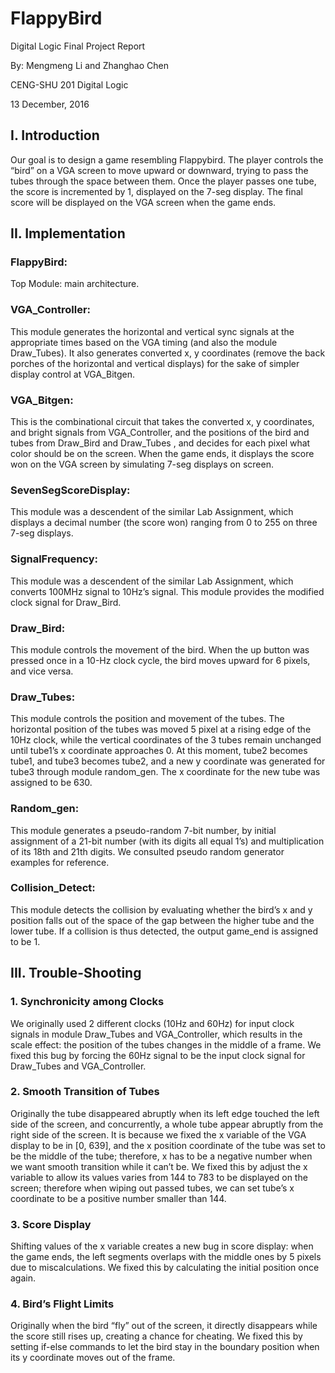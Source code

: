 # FlappyBird

Digital Logic Final Project Report

By: Mengmeng Li and Zhanghao Chen

CENG-SHU 201 Digital Logic

13 December, 2016

## I. Introduction

Our goal is to design a game resembling Flappybird. The player controls the “bird” on a VGA screen to move upward or downward, trying to pass the tubes through the space between them. Once the player passes one tube, the score is incremented by 1, displayed on the 7-seg display. The final score will be displayed on the VGA screen when the game ends.

## II. Implementation

### FlappyBird:

Top Module: main architecture.

### VGA_Controller:

This module generates the horizontal and vertical sync signals at the appropriate times based on the VGA timing (and also the module Draw_Tubes). It also generates converted x, y coordinates (remove the back porches of the horizontal and vertical displays) for the sake of simpler display control at VGA_Bitgen. 

### VGA_Bitgen:

This is the combinational circuit that takes the converted x, y coordinates, and bright signals from VGA_Controller, and the positions of the bird and tubes from Draw_Bird and Draw_Tubes , and decides for each pixel what color should be on the screen. When the game ends, it displays the score won on the VGA screen by simulating 7-seg displays on screen.

### SevenSegScoreDisplay:

This module was a descendent of the similar Lab Assignment, which displays a decimal number (the score won) ranging from 0 to 255 on three 7-seg displays.

### SignalFrequency:

This module was a descendent of the similar Lab Assignment, which converts 100MHz signal to 10Hz’s signal. This module provides the modified clock signal for Draw_Bird.

### Draw_Bird:

This module controls the movement of the bird. When the up button was pressed once in a 10-Hz clock cycle, the bird moves upward for 6 pixels, and vice versa. 

### Draw_Tubes:

This module controls the position and movement of the tubes. The horizontal position of the tubes was moved 5 pixel at a rising edge of the 10Hz clock, while the vertical coordinates of the 3 tubes remain unchanged until tube1’s x coordinate approaches 0. At this moment, tube2 becomes tube1, and tube3 becomes tube2, and a new y coordinate was generated for tube3 through module random_gen. The x coordinate for the new tube was assigned to be 630. 

### Random_gen:

This module generates a pseudo-random 7-bit number, by initial assignment of a 21-bit number (with its digits all equal 1’s) and multiplication of its 18th and 21th digits. We consulted pseudo random generator examples for reference.

### Collision_Detect:

This module detects the collision by evaluating whether the bird’s x and y position falls out of the space of the gap between the higher tube and the lower tube. If a collision is thus detected, the output game_end is assigned to be 1.

## III. Trouble-Shooting

### 1.	Synchronicity among Clocks

We originally used 2 different clocks (10Hz and 60Hz) for input clock signals in module Draw_Tubes and VGA_Controller, which results in the scale effect: the position of the tubes changes in the middle of a frame. We fixed this bug by forcing the 60Hz signal to be the input clock signal for Draw_Tubes and VGA_Controller.

### 2.	Smooth Transition of Tubes

Originally the tube disappeared abruptly when its left edge touched the left side of the screen, and concurrently, a whole tube appear abruptly from the right side of the screen. It is because we fixed the x variable of the VGA display to be in [0, 639], and the x position coordinate of the tube was set to be the middle of the tube; therefore, x has to be a negative number when we want smooth transition while it can’t be. We fixed this by adjust the x variable to allow its values varies from 144 to 783 to be displayed on the screen; therefore when wiping out passed tubes, we can set tube’s x coordinate to be a positive number smaller than 144. 

### 3.	Score Display

Shifting values of the x variable creates a new bug in score display: when the game ends, the left segments overlaps with the middle ones by 5 pixels due to miscalculations. We fixed this by calculating the initial position once again.

### 4.	Bird’s Flight Limits

Originally when the bird “fly” out of the screen, it directly disappears while the score still rises up, creating a chance for cheating. We fixed this by setting if-else commands to let the bird stay in the boundary position when its y coordinate moves out of the frame.

